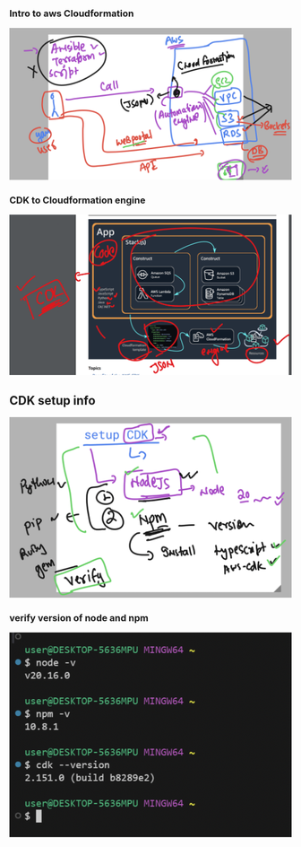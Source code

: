 ### Intro to aws Cloudformation 

<img src="cf1.png">

### CDK to Cloudformation engine 

<img src="cf2.png">

## CDK setup info 

<img src="cdk1.png">

### verify version of node and npm 

<img src="cdk2.png">

